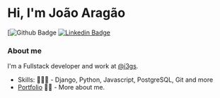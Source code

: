 # Hi, I'm João Aragão

[![Github Badge](https://github.com/joao-aragao)
[![Linkedin Badge](https://img.shields.io/badge/-LinkedIn-blue?style=flat-square&logo=Linkedin&logoColor=white&link=https://www.linkedin.com/in/fagnerpsantos/)](https://www.linkedin.com/in/jo%C3%A3o-victor-arag%C3%A3o-05852417a/)

### About me
I'm a Fullstack developer and work at [@i3gs](http://www.i3gs.org/).

- Skills: 👨🏼‍🏫 - Django, Python, Javascript, PostgreSQL, Git and more
- [Portfolio](https://docs.google.com/document/d/1Y36c5vBeP42pCvO0m4gepXMNuR32TAPDYUFidTNTnqk/edit?usp=sharing) ✍🏼 - More about me.
